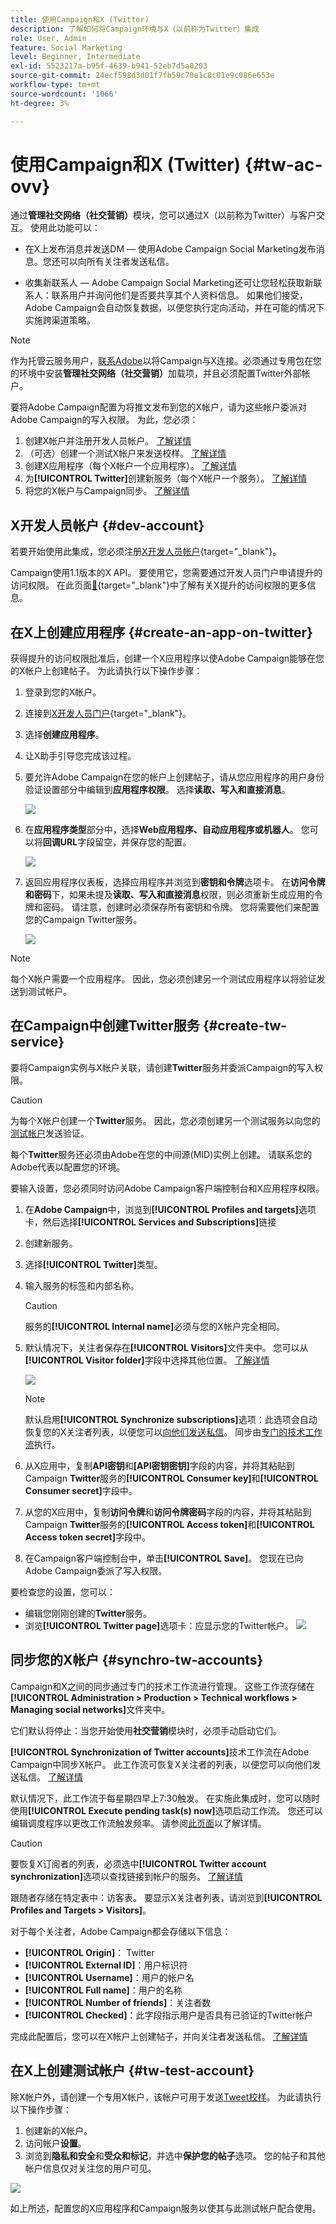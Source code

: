 ```yaml
---
title: 使用Campaign和X (Twitter)
description: 了解如何将Campaign环境与X（以前称为Twitter）集成
role: User, Admin
feature: Social Marketing
level: Beginner, Intermediate
exl-id: 5523217a-b95f-4639-b941-52eb7d5a0203
source-git-commit: 24ecf598d3d01f7fb59c70e1c8c81e9c086e653e
workflow-type: tm+mt
source-wordcount: '1066'
ht-degree: 3%

---
```


# 使用Campaign和X (Twitter) {#tw-ac-ovv}

通过&#x200B;**管理社交网络（社交营销）**&#x200B;模块，您可以通过X（以前称为Twitter）与客户交互。 使用此功能可以：

* 在X上发布消息并发送DM — 使用Adobe Campaign Social Marketing发布消息。您还可以向所有关注者发送私信。

* 收集新联系人 — Adobe Campaign Social Marketing还可让您轻松获取新联系人：联系用户并询问他们是否要共享其个人资料信息。 如果他们接受，Adobe Campaign会自动恢复数据，以便您执行定向活动，并在可能的情况下实施跨渠道策略。


>[!NOTE]
>
>作为托管云服务用户，[联系Adobe](../start/campaign-faq.md#support)以将Campaign与X连接。必须通过专用包在您的环境中安装&#x200B;**管理社交网络（社交营销）**&#x200B;加载项，并且必须配置Twitter外部帐户。


要将Adobe Campaign配置为将推文发布到您的X帐户，请为这些帐户委派对Adobe Campaign的写入权限。 为此，您必须：

1. 创建X帐户并注册开发人员帐户。 [了解详情](#dev-account)
1. （可选）创建一个测试X帐户来发送校样。 [了解详情](#tw-test-account)
1. 创建X应用程序（每个X帐户一个应用程序）。 [了解详情](#create-an-app-on-twitter)
1. 为&#x200B;**[!UICONTROL Twitter]**&#x200B;创建新服务（每个X帐户一个服务）。 [了解详情](#create-tw-service)
1. 将您的X帐户与Campaign同步。 [了解详情](#synchro-tw-accounts)

## X开发人员帐户 {#dev-account}

若要开始使用此集成，您必须注册[X开发人员帐户](https://developer.twitter.com){target="_blank"}。

Campaign使用1.1版本的X API。 要使用它，您需要通过开发人员门户申请提升的访问权限。 在此页面[&#128279;](https://developer.twitter.com/en/portal/products/elevated){target="_blank"}中了解有关X提升的访问权限的更多信息。

## 在X上创建应用程序 {#create-an-app-on-twitter}

获得提升的访问权限批准后，创建一个X应用程序以使Adobe Campaign能够在您的X帐户上创建帖子。 为此请执行以下操作步骤：

1. 登录到您的X帐户。
1. 连接到[X开发人员门户](https://developer.twitter.com/en/apps){target="_blank"}。
1. 选择&#x200B;**创建应用程序**。
1. 让X助手引导您完成该过程。
1. 要允许Adobe Campaign在您的帐户上创建帖子，请从您应用程序的用户身份验证设置部分中编辑到&#x200B;**应用程序权限**。 选择&#x200B;**读取、写入和直接消息**。

   ![](assets/tw-permissions.png)

1. 在&#x200B;**应用程序类型**&#x200B;部分中，选择&#x200B;**Web应用程序、自动应用程序或机器人**。 您可以将&#x200B;**回调URL**&#x200B;字段留空，并保存您的配置。

   ![](assets/tw-app-type.png)

1. 返回应用程序仪表板，选择应用程序并浏览到&#x200B;**密钥和令牌**&#x200B;选项卡。 在&#x200B;**访问令牌和密码**&#x200B;下，如果未提及&#x200B;**读取、写入和直接消息**&#x200B;权限，则必须重新生成应用的令牌和密码。 请注意，创建时必须保存所有密钥和令牌。 您将需要他们来配置您的Campaign Twitter服务。

   ![](assets/tw-permissions-check.png)


>[!NOTE]
>
>每个X帐户需要一个应用程序。 因此，您必须创建另一个测试应用程序以将验证发送到测试帐户。
>

## 在Campaign中创建Twitter服务 {#create-tw-service}

要将Campaign实例与X帐户关联，请创建&#x200B;**Twitter**&#x200B;服务并委派Campaign的写入权限。

>[!CAUTION]
>
>为每个X帐户创建一个&#x200B;**Twitter**&#x200B;服务。 因此，您必须创建另一个测试服务以向您的[测试帐户](#tw-test-account)发送验证。
>
>每个&#x200B;**Twitter**&#x200B;服务还必须由Adobe在您的中间源(MID)实例上创建。 请联系您的Adobe代表以配置您的环境。
>

要输入设置，您必须同时访问Adobe Campaign客户端控制台和X应用程序权限。

1. 在&#x200B;**Adobe Campaign**&#x200B;中，浏览到&#x200B;**[!UICONTROL Profiles and targets]**&#x200B;选项卡，然后选择&#x200B;**[!UICONTROL Services and Subscriptions]**&#x200B;链接
1. 创建新服务。
1. 选择&#x200B;**[!UICONTROL Twitter]**&#x200B;类型。
1. 输入服务的标签和内部名称。

   >[!CAUTION]
   >
   >服务的&#x200B;**[!UICONTROL Internal name]**&#x200B;必须与您的X帐户完全相同。
   >

1. 默认情况下，关注者保存在&#x200B;**[!UICONTROL Visitors]**&#x200B;文件夹中。 您可以从&#x200B;**[!UICONTROL Visitor folder]**&#x200B;字段中选择其他位置。 [了解详情](../send/twitter.md#direct-tw-messages)

   ![](assets/tw-service-in-ac.png)

   >[!NOTE]
   >
   >默认启用&#x200B;**[!UICONTROL Synchronize subscriptions]**&#x200B;选项：此选项会自动恢复您的X关注者列表，以便您可以[向他们发送私信](../send/twitter.md#direct-tw-messages)。 同步由[专门的技术工作流](#synchro-tw-accounts)执行。

1. 从X应用中，复制&#x200B;**API密钥**&#x200B;和&#x200B;**[API密钥密钥]**&#x200B;字段的内容，并将其粘贴到Campaign **Twitter**&#x200B;服务的&#x200B;**[!UICONTROL Consumer key]**&#x200B;和&#x200B;**[!UICONTROL Consumer secret]**&#x200B;字段中。

1. 从您的X应用中，复制&#x200B;**访问令牌**&#x200B;和&#x200B;**访问令牌密码**&#x200B;字段的内容，并将其粘贴到Campaign **Twitter**&#x200B;服务的&#x200B;**[!UICONTROL Access token]**&#x200B;和&#x200B;**[!UICONTROL Access token secret]**&#x200B;字段中。

1. 在Campaign客户端控制台中，单击&#x200B;**[!UICONTROL Save]**。 您现在已向Adobe Campaign委派了写入权限。

要检查您的设置，您可以：

* 编辑您刚刚创建的&#x200B;**Twitter**&#x200B;服务。
* 浏览&#x200B;**[!UICONTROL Twitter page]**&#x200B;选项卡：应显示您的Twitter帐户。
  ![](assets/tw-page.png)

## 同步您的X帐户 {#synchro-tw-accounts}

Campaign和X之间的同步通过专门的技术工作流进行管理。 这些工作流存储在&#x200B;**[!UICONTROL Administration > Production > Technical workflows > Managing social networks]**&#x200B;文件夹中。

它们默认将停止：当您开始使用&#x200B;**社交营销**&#x200B;模块时，必须手动启动它们。

**[!UICONTROL Synchronization of Twitter accounts]**&#x200B;技术工作流在Adobe Campaign中同步X帐户。 此工作流可恢复X关注者的列表，以便您可以向他们发送私信。 [了解详情](../send/twitter.md#direct-tw-messages)

默认情况下，此工作流于每星期四早上7:30触发。 在实施此集成时，您可以随时使用&#x200B;**[!UICONTROL Execute pending task(s) now]**&#x200B;选项启动工作流。  您还可以编辑调度程序以更改工作流触发频率。 请参阅[此页面](../../automation/workflow/scheduler.md)以了解详情。

>[!CAUTION]
>
>要恢复X订阅者的列表，必须选中&#x200B;**[!UICONTROL Twitter account synchronization]**&#x200B;选项以查找链接到帐户的服务。 [了解详情](#create-tw-service)

跟随者存储在特定表中：访客表。 要显示X关注者列表，请浏览到&#x200B;**[!UICONTROL Profiles and Targets > Visitors]**。

对于每个关注者，Adobe Campaign都会存储以下信息：

* **[!UICONTROL Origin]**： Twitter
* **[!UICONTROL External ID]**：用户标识符
* **[!UICONTROL Username]**：用户的帐户名
* **[!UICONTROL Full name]**：用户的名称
* **[!UICONTROL Number of friends]**：关注者数
* **[!UICONTROL Checked]**：此字段指示用户是否具有已验证的Twitter帐户

完成此配置后，您可以在X帐户上创建帖子，并向关注者发送私信。 [了解详情](../send/twitter.md)

## 在X上创建测试帐户 {#tw-test-account}

除X帐户外，请创建一个专用X帐户，该帐户可用于发送[Tweet校样](../send/twitter.md#send-tw-proofs)。 为此请执行以下操作步骤：

1. 创建新的X帐户。
1. 访问帐户&#x200B;**设置**。
1. 浏览到&#x200B;**隐私和安全**&#x200B;和&#x200B;**受众和标记**，并选中&#x200B;**保护您的帖子**&#x200B;选项。 您的帖子和其他帐户信息仅对关注您的用户可见。

![](assets/do-not-localize/social_tw_test_page.png)

如上所述，配置您的X应用程序和Campaign服务以使其与此测试帐户配合使用。
